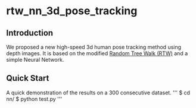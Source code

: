 # rtw_nn_3d_pose_tracking

## Introduction
We proposed a new high-speed 3d human pose tracking method using depth images.
It is based on the modified [Random Tree Walk (RTW)](https://zpascal.net/cvpr2015/Jung_Random_Tree_Walk_2015_CVPR_paper.pdf) and a simple Neural Network.


## Quick Start
A quick demonstration of the results on a 300 consecutive dataset.
'''
$ cd nn/
$ python test.py
'''
